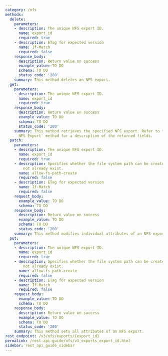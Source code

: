 ```yaml
---
category: /nfs
methods:
  delete:
    parameters:
    - description: The unique NFS export ID.
      name: export_id
      required: true
    - description: ETag for expected version
      name: If-Match
      required: false
    response_body:
      description: Return value on success
      example_value: TO DO
      schema: TO DO
      status_code: '200'
    summary: This method deletes an NFS export.
  get:
    parameters:
    - description: The unique NFS export ID.
      name: export_id
      required: true
    response_body:
      description: Return value on success
      example_value: TO DO
      schema: TO DO
      status_code: '200'
    summary: This method retrieves the specified NFS export. Refer to the 'Modify
      NFS Export' method for a description of the returned fields.
  patch:
    parameters:
    - description: The unique NFS export ID.
      name: export_id
      required: true
    - description: Specifies whether the file system path can be created if it does
        not already exist.
      name: allow-fs-path-create
      required: false
    - description: ETag for expected version
      name: If-Match
      required: false
    request_body:
      example_value: TO DO
      schema: TO DO
    response_body:
      description: Return value on success
      example_value: TO DO
      schema: TO DO
      status_code: '200'
    summary: This method modifies individual attributes of an NFS export.
  put:
    parameters:
    - description: The unique NFS export ID.
      name: export_id
      required: true
    - description: Specifies whether the file system path can be created if it does
        not already exist.
      name: allow-fs-path-create
      required: false
    - description: ETag for expected version
      name: If-Match
      required: false
    request_body:
      example_value: TO DO
      schema: TO DO
    response_body:
      description: Return value on success
      example_value: TO DO
      schema: TO DO
      status_code: '200'
    summary: This method sets all attributes of an NFS export.
rest_endpoint: /v3/nfs/exports/{export_id}
permalink: /rest-api-guide/nfs/v3_exports_export_id.html
sidebar: rest_api_guide_sidebar
---
```

